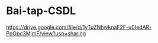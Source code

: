 
# Bai-tap-CSDL


https://drive.google.com/file/d/1yTuZNhwknaF2F-u0IedAR-PoOpc3MjmF/view?usp=sharing
